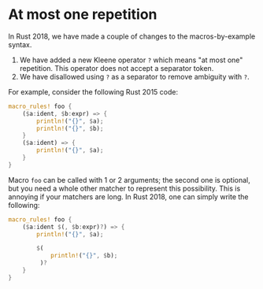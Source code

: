 # At most one repetition

In Rust 2018, we have made a couple of changes to the macros-by-example syntax.

1. We have added a new Kleene operator `?` which means "at most one"
   repetition. This operator does not accept a separator token.
2. We have disallowed using `?` as a separator to remove ambiguity with `?`.

For example, consider the following Rust 2015 code:

```rust
macro_rules! foo {
    ($a:ident, $b:expr) => {
        println!("{}", $a);
        println!("{}", $b);
    }
    ($a:ident) => {
        println!("{}", $a);
    }
}
```

Macro `foo` can be called with 1 or 2 arguments; the second one is optional,
but you need a whole other matcher to represent this possibility. This is
annoying if your matchers are long. In Rust 2018, one can simply write the
following:

```rust
macro_rules! foo {
    ($a:ident $(, $b:expr)?) => {
        println!("{}", $a);

        $(
            println!("{}", $b);
         )?
    }
}
```
